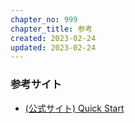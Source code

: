 ```yaml
---
chapter_no: 999
chapter_title: 参考
created: 2023-02-24
updated: 2023-02-24
---
```

### 参考サイト
- [(公式サイト) Quick Start](https://gohugo.io/getting-started/quick-start/)
